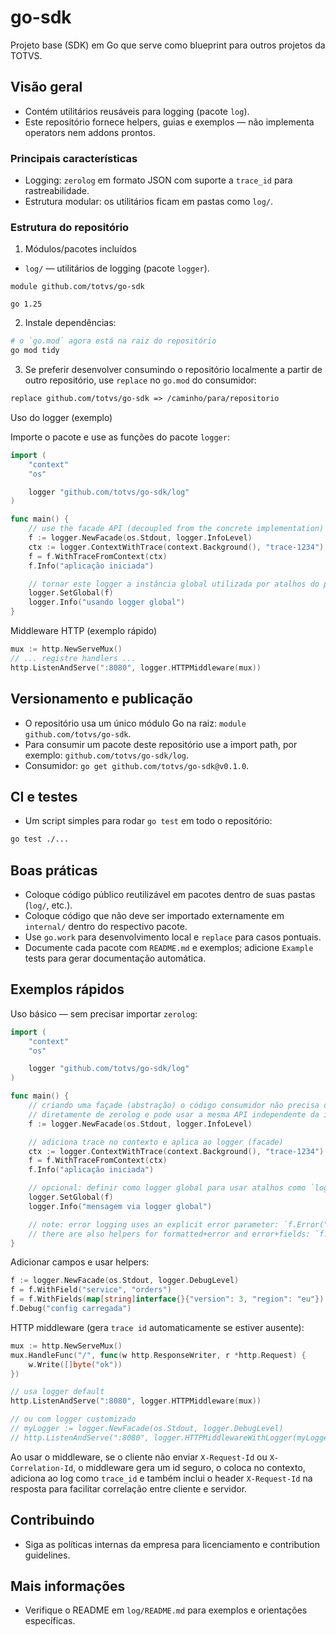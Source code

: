 # go-sdk

Projeto base (SDK) em Go que serve como blueprint para outros projetos da TOTVS.

## Visão geral
- Contém utilitários reusáveis para logging (pacote `log`).
- Este repositório fornece helpers, guias e exemplos — não implementa operators nem addons prontos.

### Principais características
- Logging: `zerolog` em formato JSON com suporte a `trace_id` para rastreabilidade.
- Estrutura modular: os utilitários ficam em pastas como `log/`.

### Estrutura do repositório

1. Módulos/pacotes incluídos

- `log/` — utilitários de logging (pacote `logger`).

```text
module github.com/totvs/go-sdk

go 1.25
```

2. Instale dependências:

```bash
# o `go.mod` agora está na raiz do repositório
go mod tidy
```

3. Se preferir desenvolver consumindo o repositório localmente a partir de outro repositório, use `replace` no `go.mod` do consumidor:

```mod
replace github.com/totvs/go-sdk => /caminho/para/repositorio
```

Uso do logger (exemplo)

Importe o pacote e use as funções do pacote `logger`:

```go
import (
    "context"
    "os"

    logger "github.com/totvs/go-sdk/log"
)

func main() {
    // use the facade API (decoupled from the concrete implementation)
    f := logger.NewFacade(os.Stdout, logger.InfoLevel)
    ctx := logger.ContextWithTrace(context.Background(), "trace-1234")
    f = f.WithTraceFromContext(ctx)
    f.Info("aplicação iniciada")

    // tornar este logger a instância global utilizada por atalhos do pacote
    logger.SetGlobal(f)
    logger.Info("usando logger global")
}
```

Middleware HTTP (exemplo rápido)

```go
mux := http.NewServeMux()
// ... registre handlers ...
http.ListenAndServe(":8080", logger.HTTPMiddleware(mux))
```

## Versionamento e publicação
- O repositório usa um único módulo Go na raiz: `module github.com/totvs/go-sdk`.
- Para consumir um pacote deste repositório use a import path, por exemplo: `github.com/totvs/go-sdk/log`.
- Consumidor: `go get github.com/totvs/go-sdk@v0.1.0`.

## CI e testes
- Um script simples para rodar `go test` em todo o repositório:

```bash
go test ./...
```

## Boas práticas
- Coloque código público reutilizável em pacotes dentro de suas pastas (`log/`, etc.).
- Coloque código que não deve ser importado externamente em `internal/` dentro do respectivo pacote.
- Use `go.work` para desenvolvimento local e `replace` para casos pontuais.
- Documente cada pacote com `README.md` e exemplos; adicione `Example` tests para gerar documentação automática.

## Exemplos rápidos

Uso básico — sem precisar importar `zerolog`:

```go
import (
    "context"
    "os"

    logger "github.com/totvs/go-sdk/log"
)

func main() {
    // criando uma façade (abstração) o código consumidor não precisa depender
    // diretamente de zerolog e pode usar a mesma API independente da implementação.
    f := logger.NewFacade(os.Stdout, logger.InfoLevel)

    // adiciona trace no contexto e aplica ao logger (facade)
    ctx := logger.ContextWithTrace(context.Background(), "trace-1234")
    f = f.WithTraceFromContext(ctx)
    f.Info("aplicação iniciada")

    // opcional: definir como logger global para usar atalhos como `logger.Info(...)`
    logger.SetGlobal(f)
    logger.Info("mensagem via logger global")

    // note: error logging uses an explicit error parameter: `f.Error("failed to start", err)`
    // there are also helpers for formatted+error and error+fields: `f.Errf(format, err, args...)` and `f.Errorw(msg, err, fields)`
}
```

Adicionar campos e usar helpers:

```go
f := logger.NewFacade(os.Stdout, logger.DebugLevel)
f = f.WithField("service", "orders")
f = f.WithFields(map[string]interface{}{"version": 3, "region": "eu"})
f.Debug("config carregada")
```

HTTP middleware (gera `trace id` automaticamente se estiver ausente):

```go
mux := http.NewServeMux()
mux.HandleFunc("/", func(w http.ResponseWriter, r *http.Request) {
    w.Write([]byte("ok"))
})

// usa logger default
http.ListenAndServe(":8080", logger.HTTPMiddleware(mux))

// ou com logger customizado
// myLogger := logger.NewFacade(os.Stdout, logger.DebugLevel)
// http.ListenAndServe(":8080", logger.HTTPMiddlewareWithLogger(myLogger)(mux))
```

Ao usar o middleware, se o cliente não enviar `X-Request-Id` ou `X-Correlation-Id`, o middleware gera um id seguro,
o coloca no contexto, adiciona ao log como `trace_id` e também inclui o header `X-Request-Id` na resposta para facilitar
correlação entre cliente e servidor.

## Contribuindo
- Siga as políticas internas da empresa para licenciamento e contribution guidelines.

## Mais informações
- Verifique o README em `log/README.md` para exemplos e orientações específicas.
